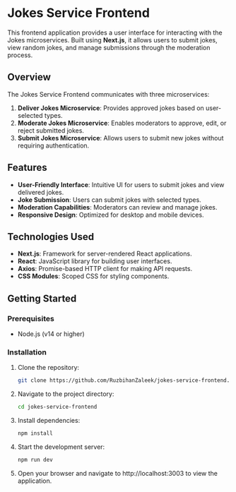 # Jokes Service Frontend

This frontend application provides a user interface for interacting with the Jokes microservices. Built using **Next.js**, it allows users to submit jokes, view random jokes, and manage submissions through the moderation process.

## Overview

The Jokes Service Frontend communicates with three microservices:

1. **Deliver Jokes Microservice**: Provides approved jokes based on user-selected types.
2. **Moderate Jokes Microservice**: Enables moderators to approve, edit, or reject submitted jokes.
3. **Submit Jokes Microservice**: Allows users to submit new jokes without requiring authentication.

## Features

- **User-Friendly Interface**: Intuitive UI for users to submit jokes and view delivered jokes.
- **Joke Submission**: Users can submit jokes with selected types.
- **Moderation Capabilities**: Moderators can review and manage jokes.
- **Responsive Design**: Optimized for desktop and mobile devices.

## Technologies Used

- **Next.js**: Framework for server-rendered React applications.
- **React**: JavaScript library for building user interfaces.
- **Axios**: Promise-based HTTP client for making API requests.
- **CSS Modules**: Scoped CSS for styling components.

## Getting Started

### Prerequisites

- Node.js (v14 or higher)

### Installation

1. Clone the repository:
   ```bash
   git clone https://github.com/RuzbihanZaleek/jokes-service-frontend.git
   ```
2. Navigate to the project directory:
   ```bash
   cd jokes-service-frontend
   ```
4. Install dependencies:
   ```bash
   npm install
   ```
6. Start the development server:
   ```bash
   npm run dev
   ```
7. Open your browser and navigate to http://localhost:3003 to view the application.
   
